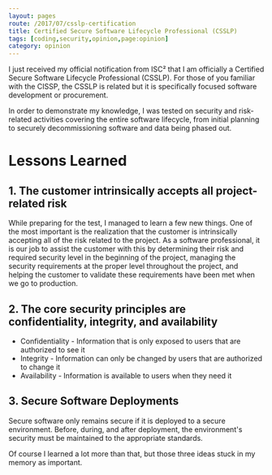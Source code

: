```yaml
---
layout: pages
route: /2017/07/csslp-certification
title: Certified Secure Software Lifecycle Professional (CSSLP)  
tags: [coding,security,opinion,page:opinion]
category: opinion
---
```


I just received my official notification from ISC² that I am officially a Certified Secure Software Lifecycle Professional (CSSLP).  For those of you familiar with the CISSP, the CSSLP is related but it is specifically focused software development or procurement.

In order to demonstrate my knowledge, I was tested on security and risk-related activities covering the entire software lifecycle, from initial planning to securely decommissioning software and data being phased out.

# Lessons Learned

## 1. The customer intrinsically accepts all project-related risk

While preparing for the test, I managed to learn a few new things.  One of the most important is the realization that the customer is intrinsically accepting all of the risk related to the project.  As a software professional, it is our job to assist the customer with this by determining their risk and required security level in the beginning of the project, managing the security requirements at the proper level throughout the project, and helping the customer to validate these requirements have been met when we go to production.

## 2. The core security principles are confidentiality, integrity, and availability

* Confidentiality - Information that is only exposed to users that are authorized to see it
* Integrity - Information can only be changed by users that are authorized to change it
* Availability - Information is available to users when they need it

## 3. Secure Software Deployments

Secure software only remains secure if it is deployed to a secure environment.  Before, during, and after deployment, the environment's security must be maintained to the appropriate standards.

Of course I learned a lot more than that, but those three ideas stuck in my memory as important.

